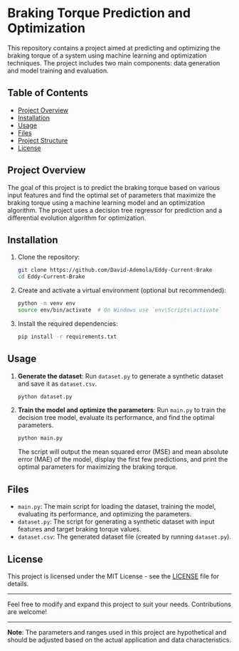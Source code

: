 # Braking Torque Prediction and Optimization

This repository contains a project aimed at predicting and optimizing the braking torque of a system using machine learning and optimization techniques. The project includes two main components: data generation and model training and evaluation.

## Table of Contents

- [Project Overview](#project-overview)
- [Installation](#installation)
- [Usage](#usage)
- [Files](#files)
- [Project Structure](#project-structure)
- [License](#license)

## Project Overview

The goal of this project is to predict the braking torque based on various input features and find the optimal set of parameters that maximize the braking torque using a machine learning model and an optimization algorithm. The project uses a decision tree regressor for prediction and a differential evolution algorithm for optimization.

## Installation

1. Clone the repository:
    ```sh
    git clone https://github.com/David-Ademola/Eddy-Current-Brake
    cd Eddy-Current-Brake
    ```

2. Create and activate a virtual environment (optional but recommended):
    ```sh
    python -m venv env
    source env/bin/activate  # On Windows use `env\Scripts\activate`
    ```

3. Install the required dependencies:
    ```sh
    pip install -r requirements.txt
    ```

## Usage

1. **Generate the dataset**:
    Run `dataset.py` to generate a synthetic dataset and save it as `dataset.csv`.
    ```sh
    python dataset.py
    ```

2. **Train the model and optimize the parameters**:
    Run `main.py` to train the decision tree model, evaluate its performance, and find the optimal parameters.
    ```sh
    python main.py
    ```

    The script will output the mean squared error (MSE) and mean absolute error (MAE) of the model, display the first few predictions, and print the optimal parameters for maximizing the braking torque.

## Files

- `main.py`: The main script for loading the dataset, training the model, evaluating its performance, and optimizing the parameters.
- `dataset.py`: The script for generating a synthetic dataset with input features and target braking torque values.
- `dataset.csv`: The generated dataset file (created by running `dataset.py`).

## License

This project is licensed under the MIT License - see the [LICENSE](LICENSE) file for details.

---

Feel free to modify and expand this project to suit your needs. Contributions are welcome!

---

**Note**: The parameters and ranges used in this project are hypothetical and should be adjusted based on the actual application and data characteristics.
